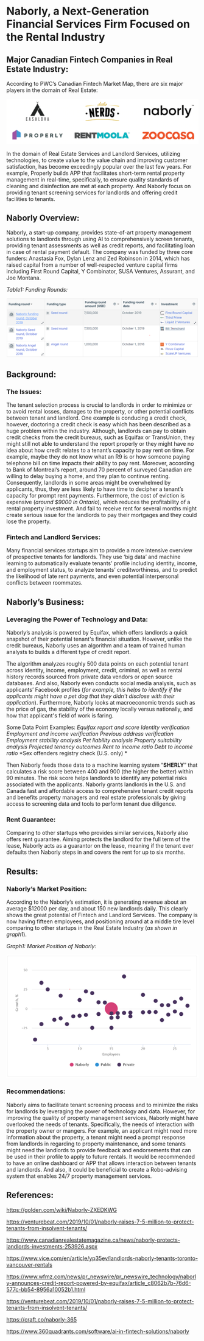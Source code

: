 # Naborly, a Next-Generation Financial Services Firm Focused on the Rental Industry

## Major Canadian Fintech Companies in Real Estate Industry:
According to PWC’s Canadian Fintech Market Map, there are six major players in the domain of Real Estate: 

![](https://github.com/leongaoleon/Assignments_Peng_Gao/blob/main/Assignment1/pic/a0.PNG?raw=true)

In the domain of Real Estate Services and Landlord Services, utilizing technologies, to create value to the value chain and improving customer satisfaction, has become exceedingly popular over the last few years. For example, Properly builds APP that facilitates short-term rental property management in real-time, specifically, to ensure quality standards of cleaning and disinfection are met at each property. And Naborly focus on providing tenant screening services for landlords and offering credit facilities to tenants. 

## Naborly Overview:
Naborly, a start-up company, provides state-of-art property management solutions to landlords through using AI to comprehensively screen tenants, providing tenant assessments as well as credit reports, and facilitating loan in case of rental payment default. The company was funded by three core funders: Anastasia Fox, Dylan Lenz and Zed Robinson in 2014, which has raised capital from a number of well-respected venture capital firms including First Round Capital, Y Combinator, SUSA Ventures, Assurant, and Joe Montana. 

*Table1: Funding Rounds:*

![](https://github.com/leongaoleon/Assignments_Peng_Gao/blob/main/Assignment1/pic/a.PNG?raw=true)

## Background:
### The Issues:
The tenant selection process is crucial to landlords in order to minimize or to avoid rental losses, damages to the property, or other potential conflicts between tenant and landlord. One example is conducing a credit check, however, doctoring a credit check is easy which has been described as a huge problem within the industry. Although, landlords can pay to obtain credit checks from the credit bureaus, such as Equifax or TransUnion, they might still not able to understand the report properly or they might have no idea about how credit relates to a tenant’s capacity to pay rent on time. For example, maybe they do not know what an R9 is or how someone paying telephone bill on time impacts their ability to pay rent. Moreover, according to Bank of Montreal’s report, around 70 percent of surveyed Canadian are willing to delay buying a home, and they plan to continue renting. Consequently, landlords in some areas might be overwhelmed by applicants, thus, they are less likely to have time to decipher a tenant’s capacity for prompt rent payments. Furthermore, the cost of eviction is expensive (*around $9000 in Ontario*), which reduces the profitability of a rental property investment. And fail to receive rent for several months might create serious issue for the landlords to pay their mortgages and they could lose the property.

### Fintech and Landlord Services:
Many financial services startups aim to provide a more intensive overview of prospective tenants for landlords. They use ‘big data’ and machine learning to automatically evaluate tenants’ profile including identity, income, and employment status, to analyze tenants’ creditworthiness, and to predict the likelihood of late rent payments, and even potential interpersonal conflicts between roommates.

## Naborly’s Business:
### Leveraging the Power of Technology and Data:
Naborly’s analysis is powered by Equifax, which offers landlords a quick snapshot of their potential tenant's financial situation. However, unlike the credit bureaus, Naborly uses an algorithm and a team of trained human analysts to builds a different type of credit report. 

The algorithm analyzes roughly 500 data points on each potential tenant across identity, income, employment, credit, criminal, as well as rental history records sourced from private data vendors or open source databases. And also, Naborly even conducts social media analysis, such as applicants’ Facebook profiles (*for example, this helps to identify if the applicants might have a pet dog that they didn't disclose with their application*). Furthermore, Naborly looks at macroeconomic trends such as the price of gas, the stability of the economy locally versus nationally, and how that applicant's field of work is faring.

Some Data Point Examples:
*Equifax report and score*
*Identity verification*
*Employment and income verification*
*Previous address verification*
*Employment stability analysis*
*Pet liability analysis*
*Property suitability analysis*
*Projected tenancy outcomes*
*Rent to income ratio*
*Debt to income ratio*
*Sex offenders registry check (U.S. only) *

Then Naborly feeds those data to a machine learning system “**SHERLY**” that calculates a risk score between 400 and 900 (the higher the better) within 90 minutes. The risk score helps landlords to identify any potential risks associated with the applicants. Naborly grants landlords in the U.S. and Canada fast and affordable access to comprehensive tenant credit reports and benefits property managers and real estate professionals by giving access to screening data and tools to perform tenant due diligence.

### Rent Guarantee:
Comparing to other startups who provides similar services, Naborly also offers rent guarantee. Aiming protects the landlord for the full term of the lease, Naborly acts as a guarantor on the lease, meaning if the tenant ever defaults then Naborly steps in and covers the rent for up to six months.

## Results:
### Naborly’s Market Position:
According to the Naborly’s estimation, it is generating revenue about an average $12000 per day, and about 150 new landlords daily. This clearly shows the great potential of Fintech and Landlord Services. The company is now having fifteen employees, and positioning around at a middle tire level comparing to other startups in the Real Estate Industry (*as shown in graph1*). 


*Graph1: Market Position of Naborly:*

![](https://github.com/leongaoleon/Assignments_Peng_Gao/blob/main/Assignment1/pic/a1.PNG?raw=true)

### Recommendations:
Naborly aims to facilitate tenant screening process and to minimize the risks for landlords by leveraging the power of technology and data. However, for improving the quality of property management services, Naborly might have overlooked the needs of tenants. Specifically, the needs of interaction with the property owner or mangers. For example, an applicant might need more information about the property, a tenant might need a prompt response from landlords in regarding to property maintenance, and some tenants might need the landlords to provide feedback and endorsements that can be used in their profile to apply to future rentals. It would be recommended to have an online dashboard or APP that allows interaction between tenants and landlords. And also, it could be beneficial to create a Robo-advising system that enables 24/7 property management services. 



## References:
https://golden.com/wiki/Naborly-ZXEDKWG

https://venturebeat.com/2019/10/01/naborly-raises-7-5-million-to-protect-tenants-from-insolvent-tenants/

https://www.canadianrealestatemagazine.ca/news/naborly-protects-landlords-investments-253926.aspx

https://www.vice.com/en/article/yp35ev/landlords-naborly-tenants-toronto-vancouver-rentals

https://www.wfmz.com/news/pr_newswire/pr_newswire_technology/naborly-announces-credit-report-powered-by-equifax/article_c8062b7b-76d6-577c-bb54-8956a10052b1.html

https://venturebeat.com/2019/10/01/naborly-raises-7-5-million-to-protect-tenants-from-insolvent-tenants/

https://craft.co/naborly-365

https://www.360quadrants.com/software/ai-in-fintech-solutions/naborly
